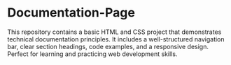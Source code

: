 # Documentation-Page
This repository contains a basic HTML and CSS project that demonstrates technical documentation principles. It includes a well-structured navigation bar, clear section headings, code examples, and a responsive design. Perfect for learning and practicing web development skills.
